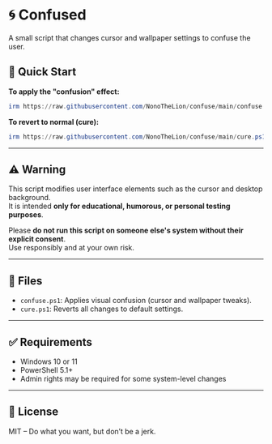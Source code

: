 # 🌀 Confused

A small script that changes cursor and wallpaper settings to confuse the user.

## 🚀 Quick Start

**To apply the "confusion" effect:**

```powershell
irm https://raw.githubusercontent.com/NonoTheLion/confuse/main/confuse.ps1 | iex
```

**To revert to normal (cure):**

```powershell
irm https://raw.githubusercontent.com/NonoTheLion/confuse/main/cure.ps1 | iex
```

---

## ⚠️ Warning

This script modifies user interface elements such as the cursor and desktop background.  
It is intended **only for educational, humorous, or personal testing purposes**.  

Please **do not run this script on someone else's system without their explicit consent**.  
Use responsibly and at your own risk.

---

## 📁 Files

- `confuse.ps1`: Applies visual confusion (cursor and wallpaper tweaks).
- `cure.ps1`: Reverts all changes to default settings.

---

## ✅ Requirements

- Windows 10 or 11
- PowerShell 5.1+
- Admin rights may be required for some system-level changes

---

## 📜 License

MIT – Do what you want, but don’t be a jerk.
